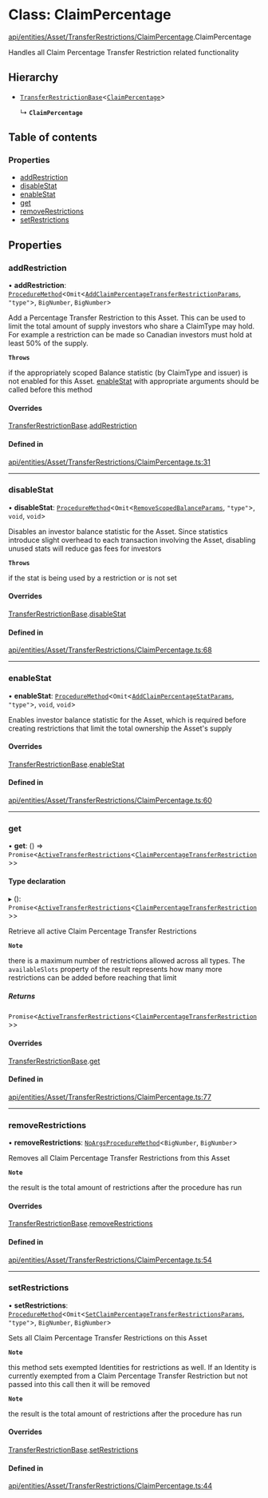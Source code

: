 # Class: ClaimPercentage

[api/entities/Asset/TransferRestrictions/ClaimPercentage](../wiki/api.entities.Asset.TransferRestrictions.ClaimPercentage).ClaimPercentage

Handles all Claim Percentage Transfer Restriction related functionality

## Hierarchy

- [`TransferRestrictionBase`](../wiki/api.entities.Asset.TransferRestrictions.TransferRestrictionBase.TransferRestrictionBase)<[`ClaimPercentage`](../wiki/types.TransferRestrictionType#claimpercentage)\>

  ↳ **`ClaimPercentage`**

## Table of contents

### Properties

- [addRestriction](../wiki/api.entities.Asset.TransferRestrictions.ClaimPercentage.ClaimPercentage#addrestriction)
- [disableStat](../wiki/api.entities.Asset.TransferRestrictions.ClaimPercentage.ClaimPercentage#disablestat)
- [enableStat](../wiki/api.entities.Asset.TransferRestrictions.ClaimPercentage.ClaimPercentage#enablestat)
- [get](../wiki/api.entities.Asset.TransferRestrictions.ClaimPercentage.ClaimPercentage#get)
- [removeRestrictions](../wiki/api.entities.Asset.TransferRestrictions.ClaimPercentage.ClaimPercentage#removerestrictions)
- [setRestrictions](../wiki/api.entities.Asset.TransferRestrictions.ClaimPercentage.ClaimPercentage#setrestrictions)

## Properties

### addRestriction

• **addRestriction**: [`ProcedureMethod`](../wiki/types.ProcedureMethod)<`Omit`<[`AddClaimPercentageTransferRestrictionParams`](../wiki/api.procedures.types#addclaimpercentagetransferrestrictionparams), ``"type"``\>, `BigNumber`, `BigNumber`\>

Add a Percentage Transfer Restriction to this Asset. This can be used to limit the total amount of supply
investors who share a ClaimType may hold. For example a restriction can be made so Canadian investors must hold
at least 50% of the supply.

**`Throws`**

 if the appropriately scoped Balance statistic (by ClaimType and issuer) is not enabled for this Asset. [enableStat](../wiki/api.entities.Asset.TransferRestrictions.ClaimPercentage.ClaimPercentage#enablestat) with appropriate arguments should be called before this method

#### Overrides

[TransferRestrictionBase](../wiki/api.entities.Asset.TransferRestrictions.TransferRestrictionBase.TransferRestrictionBase).[addRestriction](../wiki/api.entities.Asset.TransferRestrictions.TransferRestrictionBase.TransferRestrictionBase#addrestriction)

#### Defined in

[api/entities/Asset/TransferRestrictions/ClaimPercentage.ts:31](https://github.com/PolymeshAssociation/polymesh-sdk/blob/46129005/src/api/entities/Asset/TransferRestrictions/ClaimPercentage.ts#L31)

___

### disableStat

• **disableStat**: [`ProcedureMethod`](../wiki/types.ProcedureMethod)<`Omit`<[`RemoveScopedBalanceParams`](../wiki/api.procedures.types#removescopedbalanceparams), ``"type"``\>, `void`, `void`\>

Disables an investor balance statistic for the Asset. Since statistics introduce slight overhead to each transaction
involving the Asset, disabling unused stats will reduce gas fees for investors

**`Throws`**

 if the stat is being used by a restriction or is not set

#### Overrides

[TransferRestrictionBase](../wiki/api.entities.Asset.TransferRestrictions.TransferRestrictionBase.TransferRestrictionBase).[disableStat](../wiki/api.entities.Asset.TransferRestrictions.TransferRestrictionBase.TransferRestrictionBase#disablestat)

#### Defined in

[api/entities/Asset/TransferRestrictions/ClaimPercentage.ts:68](https://github.com/PolymeshAssociation/polymesh-sdk/blob/46129005/src/api/entities/Asset/TransferRestrictions/ClaimPercentage.ts#L68)

___

### enableStat

• **enableStat**: [`ProcedureMethod`](../wiki/types.ProcedureMethod)<`Omit`<[`AddClaimPercentageStatParams`](../wiki/api.procedures.types#addclaimpercentagestatparams), ``"type"``\>, `void`, `void`\>

Enables investor balance statistic for the Asset, which is required before creating restrictions
that limit the total ownership the Asset's supply

#### Overrides

[TransferRestrictionBase](../wiki/api.entities.Asset.TransferRestrictions.TransferRestrictionBase.TransferRestrictionBase).[enableStat](../wiki/api.entities.Asset.TransferRestrictions.TransferRestrictionBase.TransferRestrictionBase#enablestat)

#### Defined in

[api/entities/Asset/TransferRestrictions/ClaimPercentage.ts:60](https://github.com/PolymeshAssociation/polymesh-sdk/blob/46129005/src/api/entities/Asset/TransferRestrictions/ClaimPercentage.ts#L60)

___

### get

• **get**: () => `Promise`<[`ActiveTransferRestrictions`](../wiki/types.ActiveTransferRestrictions)<[`ClaimPercentageTransferRestriction`](../wiki/types.ClaimPercentageTransferRestriction)\>\>

#### Type declaration

▸ (): `Promise`<[`ActiveTransferRestrictions`](../wiki/types.ActiveTransferRestrictions)<[`ClaimPercentageTransferRestriction`](../wiki/types.ClaimPercentageTransferRestriction)\>\>

Retrieve all active Claim Percentage Transfer Restrictions

**`Note`**

 there is a maximum number of restrictions allowed across all types.
  The `availableSlots` property of the result represents how many more restrictions can be added
  before reaching that limit

##### Returns

`Promise`<[`ActiveTransferRestrictions`](../wiki/types.ActiveTransferRestrictions)<[`ClaimPercentageTransferRestriction`](../wiki/types.ClaimPercentageTransferRestriction)\>\>

#### Overrides

[TransferRestrictionBase](../wiki/api.entities.Asset.TransferRestrictions.TransferRestrictionBase.TransferRestrictionBase).[get](../wiki/api.entities.Asset.TransferRestrictions.TransferRestrictionBase.TransferRestrictionBase#get)

#### Defined in

[api/entities/Asset/TransferRestrictions/ClaimPercentage.ts:77](https://github.com/PolymeshAssociation/polymesh-sdk/blob/46129005/src/api/entities/Asset/TransferRestrictions/ClaimPercentage.ts#L77)

___

### removeRestrictions

• **removeRestrictions**: [`NoArgsProcedureMethod`](../wiki/types.NoArgsProcedureMethod)<`BigNumber`, `BigNumber`\>

Removes all Claim Percentage Transfer Restrictions from this Asset

**`Note`**

 the result is the total amount of restrictions after the procedure has run

#### Overrides

[TransferRestrictionBase](../wiki/api.entities.Asset.TransferRestrictions.TransferRestrictionBase.TransferRestrictionBase).[removeRestrictions](../wiki/api.entities.Asset.TransferRestrictions.TransferRestrictionBase.TransferRestrictionBase#removerestrictions)

#### Defined in

[api/entities/Asset/TransferRestrictions/ClaimPercentage.ts:54](https://github.com/PolymeshAssociation/polymesh-sdk/blob/46129005/src/api/entities/Asset/TransferRestrictions/ClaimPercentage.ts#L54)

___

### setRestrictions

• **setRestrictions**: [`ProcedureMethod`](../wiki/types.ProcedureMethod)<`Omit`<[`SetClaimPercentageTransferRestrictionsParams`](../wiki/api.procedures.types.SetClaimPercentageTransferRestrictionsParams), ``"type"``\>, `BigNumber`, `BigNumber`\>

Sets all Claim Percentage Transfer Restrictions on this Asset

**`Note`**

 this method sets exempted Identities for restrictions as well. If an Identity is currently exempted from a Claim Percentage Transfer Restriction
but not passed into this call then it will be removed

**`Note`**

 the result is the total amount of restrictions after the procedure has run

#### Overrides

[TransferRestrictionBase](../wiki/api.entities.Asset.TransferRestrictions.TransferRestrictionBase.TransferRestrictionBase).[setRestrictions](../wiki/api.entities.Asset.TransferRestrictions.TransferRestrictionBase.TransferRestrictionBase#setrestrictions)

#### Defined in

[api/entities/Asset/TransferRestrictions/ClaimPercentage.ts:44](https://github.com/PolymeshAssociation/polymesh-sdk/blob/46129005/src/api/entities/Asset/TransferRestrictions/ClaimPercentage.ts#L44)
